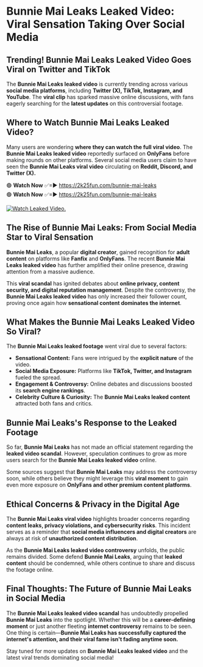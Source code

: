# Bunnie Mai Leaks Leaked Video: Viral Sensation Taking Over Social Media

## **Trending! Bunnie Mai Leaks Leaked Video Goes Viral on Twitter and TikTok**
The **Bunnie Mai Leaks leaked video** is currently trending across various **social media platforms**, including **Twitter (X), TikTok, Instagram, and YouTube**. The **viral clip** has sparked massive online discussions, with fans eagerly searching for the **latest updates** on this controversial footage.

## **Where to Watch Bunnie Mai Leaks Leaked Video?**
Many users are wondering **where they can watch the full viral video**. The **Bunnie Mai Leaks leaked video** reportedly surfaced on **OnlyFans** before making rounds on other platforms. Several social media users claim to have seen the **Bunnie Mai Leaks viral video** circulating on **Reddit, Discord, and Twitter (X).**

🟢 **Watch Now** ✅=► https://2k25fun.com/bunnie-mai-leaks  
🟢 **Watch Now** ✅=► https://2k25fun.com/bunnie-mai-leaks  

[![Watch Leaked Video.](https://miro.medium.com/v2/resize:fit:828/format:webp/1*cilzJN44JGOrTw9NJCrNHA.gif "Watch Leaked Video")](https://2k25fun.com/bunnie-mai-leaks)

## **The Rise of Bunnie Mai Leaks: From Social Media Star to Viral Sensation**
**Bunnie Mai Leaks**, a popular **digital creator**, gained recognition for **adult content** on platforms like **Fanfix** and **OnlyFans**. The recent **Bunnie Mai Leaks leaked video** has further amplified their online presence, drawing attention from a massive audience.

This **viral scandal** has ignited debates about **online privacy, content security, and digital reputation management**. Despite the controversy, the **Bunnie Mai Leaks leaked video** has only increased their follower count, proving once again how **sensational content dominates the internet**.

## **What Makes the Bunnie Mai Leaks Leaked Video So Viral?**
The **Bunnie Mai Leaks leaked footage** went viral due to several factors:
- **Sensational Content:** Fans were intrigued by the **explicit nature** of the video.
- **Social Media Exposure:** Platforms like **TikTok, Twitter, and Instagram** fueled the spread.
- **Engagement & Controversy:** Online debates and discussions boosted its **search engine rankings**.
- **Celebrity Culture & Curiosity:** The **Bunnie Mai Leaks leaked content** attracted both fans and critics.

## **Bunnie Mai Leaks's Response to the Leaked Footage**
So far, **Bunnie Mai Leaks** has not made an official statement regarding the **leaked video scandal**. However, speculation continues to grow as more users search for the **Bunnie Mai Leaks leaked video** online.

Some sources suggest that **Bunnie Mai Leaks** may address the controversy soon, while others believe they might leverage this **viral moment** to gain even more exposure on **OnlyFans and other premium content platforms**.

## **Ethical Concerns & Privacy in the Digital Age**
The **Bunnie Mai Leaks viral video** highlights broader concerns regarding **content leaks, privacy violations, and cybersecurity risks**. This incident serves as a reminder that **social media influencers and digital creators** are always at risk of **unauthorized content distribution**.

As the **Bunnie Mai Leaks leaked video controversy** unfolds, the public remains divided. Some defend **Bunnie Mai Leaks**, arguing that **leaked content** should be condemned, while others continue to share and discuss the footage online.

## **Final Thoughts: The Future of Bunnie Mai Leaks in Social Media**
The **Bunnie Mai Leaks leaked video scandal** has undoubtedly propelled **Bunnie Mai Leaks** into the spotlight. Whether this will be a **career-defining moment** or just another fleeting **internet controversy** remains to be seen. One thing is certain—**Bunnie Mai Leaks has successfully captured the internet's attention, and their viral fame isn't fading anytime soon.**

Stay tuned for more updates on **Bunnie Mai Leaks leaked video** and the latest viral trends dominating social media!